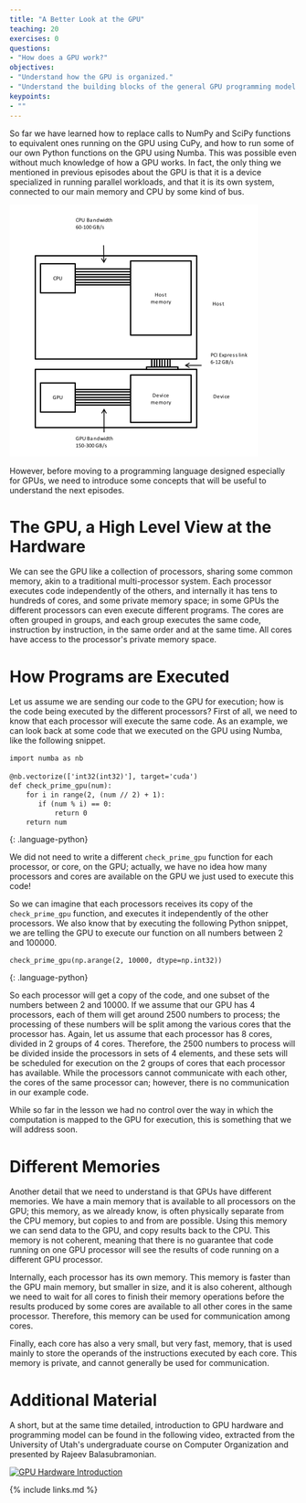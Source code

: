 ```yaml
---
title: "A Better Look at the GPU"
teaching: 20
exercises: 0
questions:
- "How does a GPU work?"
objectives:
- "Understand how the GPU is organized."
- "Understand the building blocks of the general GPU programming model."
keypoints:
- ""
---
```


So far we have learned how to replace calls to NumPy and SciPy functions to equivalent ones running on the GPU using CuPy, and how to run some of our own Python functions on the GPU using Numba.
This was possible even without much knowledge of how a GPU works.
In fact, the only thing we mentioned in previous episodes about the GPU is that it is a device specialized in running parallel workloads, and that it is its own system, connected to our main memory and CPU by some kind of bus.

![The connection between CPU and GPU.](../fig/CPU_and_GPU_separated.png)

However, before moving to a programming language designed especially for GPUs, we need to introduce some concepts that will be useful to understand the next episodes.

# The GPU, a High Level View at the Hardware

We can see the GPU like a collection of processors, sharing some common memory, akin to a traditional multi-processor system.
Each processor executes code independently of the others, and internally it has tens to hundreds of cores, and some private memory space; in some GPUs the different processors can even execute different programs.
The cores are often grouped in groups, and each group executes the same code, instruction by instruction, in the same order and at the same time.
All cores have access to the processor's private memory space.

# How Programs are Executed

Let us assume we are sending our code to the GPU for execution; how is the code being executed by the different processors?
First of all, we need to know that each processor will execute the same code.
As an example, we can look back at some code that we executed on the GPU using Numba, like the following snippet.

~~~
import numba as nb

@nb.vectorize(['int32(int32)'], target='cuda')
def check_prime_gpu(num):
    for i in range(2, (num // 2) + 1):
       if (num % i) == 0:
           return 0
    return num
~~~
{: .language-python}

We did not need to write a different `check_prime_gpu` function for each processor, or core, on the GPU; actually, we have no idea how many processors and cores are available on the GPU we just used to execute this code!

So we can imagine that each processors receives its copy of the `check_prime_gpu` function, and executes it independently of the other processors.
We also know that by executing the following Python snippet, we are telling the GPU to execute our function on all numbers between 2 and 100000.

~~~
check_prime_gpu(np.arange(2, 10000, dtype=np.int32))
~~~
{: .language-python}

So each processor will get a copy of the code, and one subset of the numbers between 2 and 10000.
If we assume that our GPU has 4 processors, each of them will get around 2500 numbers to process; the processing of these numbers will be split among the various cores that the processor has.
Again, let us assume that each processor has 8 cores, divided in 2 groups of 4 cores.
Therefore, the 2500 numbers to process will be divided inside the processors in sets of 4 elements, and these sets will be scheduled for execution on the 2 groups of cores that each processor has available.
While the processors cannot communicate with each other, the cores of the same processor can; however, there is no communication in our example code.

While so far in the lesson we had no control over the way in which the computation is mapped to the GPU for execution, this is something that we will address soon.

# Different Memories

Another detail that we need to understand is that GPUs have different memories.
We have a main memory that is available to all processors on the GPU; this memory, as we already know, is often physically separate from the CPU memory, but copies to and from are possible.
Using this memory we can send data to the GPU, and copy results back to the CPU.
This memory is not coherent, meaning that there is no guarantee that code running on one GPU processor will see the results of code running on a different GPU processor.

Internally, each processor has its own memory.
This memory is faster than the GPU main memory, but smaller in size, and it is also coherent, although we need to wait for all cores to finish their memory operations before the results produced by some cores are available to all other cores in the same processor.
Therefore, this memory can be used for communication among cores.

Finally, each core has also a very small, but very fast, memory, that is used mainly to store the operands of the instructions executed by each core.
This memory is private, and cannot generally be used for communication.

# Additional Material

A short, but at the same time detailed, introduction to GPU hardware and programming model can be found in the following video, extracted from the University of Utah's undergraduate course on Computer Organization and presented by Rajeev Balasubramonian.

[![GPU Hardware Introduction](http://img.youtube.com/vi/FcS_kQOIykU/0.jpg)](https://www.youtube.com/watch?v=FcS_kQOIykU "GPU Hardware Introduction")

{% include links.md %}
